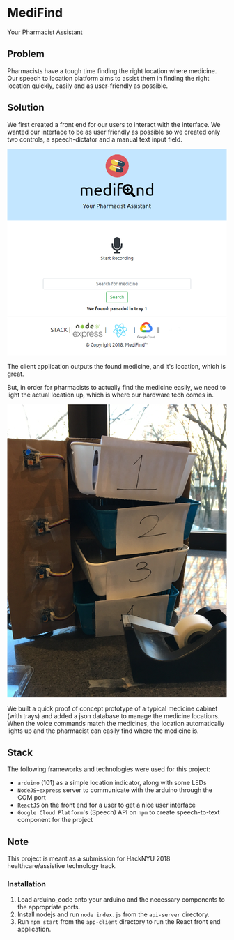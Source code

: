 # MediFind
Your Pharmacist Assistant

## Problem
Pharmacists have a tough time finding the right location where medicine. Our speech to location platform aims to assist them in finding the right location quickly, easily and as user-friendly as possible.

## Solution
We first created a front end for our users to interact with the interface. We wanted our interface to be as user friendly as possible so we created only two controls, a speech-dictator and a manual text input field.

![client_platform](https://raw.githubusercontent.com/ZY-Ang/MediFind/master/screenshot.png)

The client application outputs the found medicine, and it's location, which is great.

But, in order for pharmacists to actually find the medicine easily, we need to light the actual location up, which is where our hardware tech comes in.

![arduino](https://raw.githubusercontent.com/ZY-Ang/MediFind/master/arduino_screenshot.jpg)

We built a quick proof of concept prototype of a typical medicine cabinet (with trays) and added a json database to manage the medicine locations. When the voice commands match the medicines, the location automatically lights up and the pharmacist can easily find where the medicine is.

## Stack
The following frameworks and technologies were used for this project:
- `arduino` (101) as a simple location indicator, along with some LEDs
- `NodeJS+express` server to communicate with the arduino through the COM port
- `ReactJS` on the front end for a user to get a nice user interface
- `Google Cloud Platform`'s (Speech) API on `npm` to create speech-to-text component for the project

## Note
This project is meant as a submission for HackNYU 2018 healthcare/assistive technology track.

### Installation
1. Load arduino_code onto your arduino and the necessary components to the appropriate ports.
2. Install nodejs and run `node index.js` from the `api-server` directory.
3. Run `npm start` from the `app-client` directory to run the React front end application.

